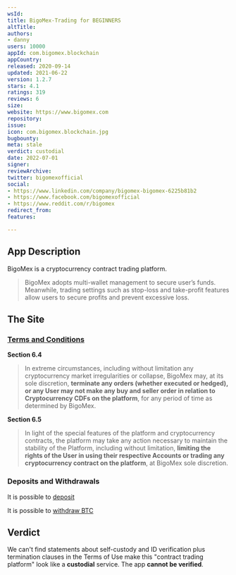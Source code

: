 ```yaml
---
wsId: 
title: BigoMex-Trading for BEGINNERS
altTitle: 
authors:
- danny
users: 10000
appId: com.bigomex.blockchain
appCountry: 
released: 2020-09-14
updated: 2021-06-22
version: 1.2.7
stars: 4.1
ratings: 319
reviews: 6
size: 
website: https://www.bigomex.com
repository: 
issue: 
icon: com.bigomex.blockchain.jpg
bugbounty: 
meta: stale
verdict: custodial
date: 2022-07-01
signer: 
reviewArchive: 
twitter: bigomexofficial
social:
- https://www.linkedin.com/company/bigomex-bigomex-6225b81b2
- https://www.facebook.com/bigomexofficial
- https://www.reddit.com/r/bigomex
redirect_from: 
features: 

---
```


## App Description

BigoMex is a cryptocurrency contract trading platform. 

> BigoMex adopts multi-wallet management to secure user’s funds. Meanwhile, trading settings such as stop-loss and take-profit features allow users to secure profits and prevent excessive loss.

## The Site

### [Terms and Conditions](https://bigomex.com)

**Section 6.4**

> In extreme circumstances, including without limitation any cryptocurrency market irregularities or collapse, BigoMex may, at its sole discretion, **terminate any orders (whether executed or hedged), or any User may not make any buy and seller order in relation to Cryptocurrency CDFs on the platform**, for any period of time as determined by BigoMex.

**Section 6.5**

> In light of the special features of the platform and cryptocurrency contracts, the platform may take any action necessary to maintain the stability of the Platform, including without limitation, **limiting the rights of the User in using their respective Accounts or trading any cryptocurrency contract on the platform**, at BigoMex sole discretion.

### Deposits and Withdrawals

It is possible to [deposit](https://bigomex.zendesk.com/hc/en-us/articles/360048570452-Deposit)

It is possible to [withdraw BTC](https://bigomex.zendesk.com/hc/en-us/articles/360048519872-How-to-Withdraw-)

## Verdict

We can't find statements about self-custody and ID verification plus termination clauses in the Terms of Use make this "contract trading platform" look like a **custodial** service. The app **cannot be verified**.

